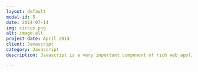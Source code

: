 ```yaml
---
layout: default
modal-id: 5
date: 2014-07-14
img: circus.png
alt: image-alt
project-date: April 2014
client: Javascript
category: Javascript
description: Javascript is a very important component of rich web applications. Learn how to leverage its power to create amazing user experience for your users!

---
```

